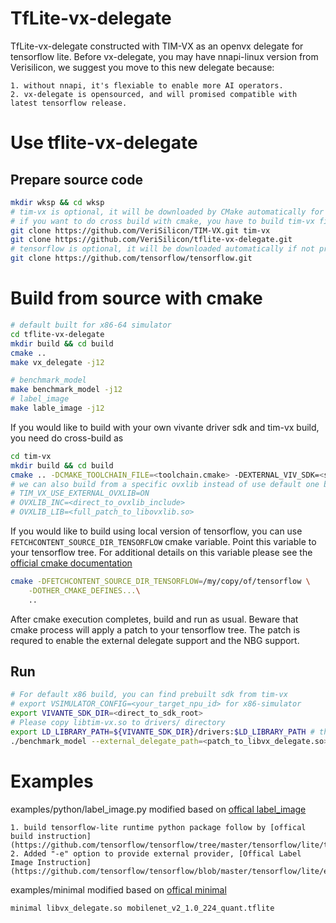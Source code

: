 # TfLite-vx-delegate
TfLite-vx-delegate constructed with TIM-VX as an openvx delegate for tensorflow lite. Before vx-delegate, you may have nnapi-linux version from Verisilicon, we suggest you move to this new delegate because:

    1. without nnapi, it's flexiable to enable more AI operators.
    2. vx-delegate is opensourced, and will promised compatible with latest tensorflow release.
# Use tflite-vx-delegate

## Prepare source code
```sh
mkdir wksp && cd wksp
# tim-vx is optional, it will be downloaded by CMake automatically for none-cross build
# if you want to do cross build with cmake, you have to build tim-vx firstly
git clone https://github.com/VeriSilicon/TIM-VX.git tim-vx
git clone https://github.com/VeriSilicon/tflite-vx-delegate.git
# tensorflow is optional, it will be downloaded automatically if not present
git clone https://github.com/tensorflow/tensorflow.git
```
# Build from source with cmake

```sh
# default built for x86-64 simulator
cd tflite-vx-delegate
mkdir build && cd build
cmake ..
make vx_delegate -j12

# benchmark_model
make benchmark_model -j12
# label_image
make lable_image -j12
```
If you would like to build with your own vivante driver sdk and tim-vx build, you need do cross-build as
```sh
cd tim-vx
mkdir build && cd build
cmake .. -DCMAKE_TOOLCHAIN_FILE=<toolchain.cmake> -DEXTERNAL_VIV_SDK=<sdk_root>
# we can also build from a specific ovxlib instead of use default one by set
# TIM_VX_USE_EXTERNAL_OVXLIB=ON
# OVXLIB_INC=<direct_to_ovxlib_include>
# OVXLIB_LIB=<full_patch_to_libovxlib.so>
```

If you would like to build using local version of tensorflow, you can use `FETCHCONTENT_SOURCE_DIR_TENSORFLOW` cmake variable. Point this variable to your tensorflow tree. For additional details on this variable please see the [official cmake documentation](https://cmake.org/cmake/help/latest/module/FetchContent.html#command:fetchcontent_populate)

``` sh
cmake -DFETCHCONTENT_SOURCE_DIR_TENSORFLOW=/my/copy/of/tensorflow \
    -DOTHER_CMAKE_DEFINES...\
    ..
```
After cmake execution completes, build and run as usual. Beware that cmake process will apply a patch to your tensorflow tree. The patch is requred to enable the external delegate support and the NBG support.

## Run
```sh
# For default x86 build, you can find prebuilt sdk from tim-vx
# export VSIMULATOR_CONFIG=<your_target_npu_id> for x86-simulator
export VIVANTE_SDK_DIR=<direct_to_sdk_root>
# Please copy libtim-vx.so to drivers/ directory
export LD_LIBRARY_PATH=${VIVANTE_SDK_DIR}/drivers:$LD_LIBRARY_PATH # the "drivers" maybe named as lib
./benchmark_model --external_delegate_path=<patch_to_libvx_delegate.so> --graph=<tflite_model.tflite>
```

# Examples
examples/python/label_image.py
modified based on [offical label_image](https://github.com/tensorflow/tensorflow/blob/master/tensorflow/lite/examples/python/label_image.py)

    1. build tensorflow-lite runtime python package follow by [offical build instruction](https://github.com/tensorflow/tensorflow/tree/master/tensorflow/lite/tools/pip_package#readme)
    2. Added "-e" option to provide external provider, [Offical Label Image Instruction](https://github.com/tensorflow/tensorflow/blob/master/tensorflow/lite/examples/python/README.md)

examples/minimal
modified based on [offical minimal](https://cs.opensource.google/tensorflow/tensorflow/+/master:tensorflow/lite/examples/minimal/)

```sh
minimal libvx_delegate.so mobilenet_v2_1.0_224_quant.tflite
```
